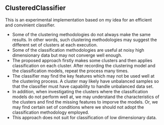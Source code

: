 ClusteredClassifier
---

This is an experimental implementation based on my idea for an efficient and convinient classifier.
- Some of the clustering methodologies do not always make the same results. In other words, such clustering methodologies may suggest the different set of clusters at each execution.
- Some of the classification methodologies are useful at noisy high dimensionary data but may not converge well enough.
- The proposed approach firstly makes some clusters and then applies classification on each cluster. After recording the clustering model and the classification models, repeat the process many times.
- The classifier may find the key features which may not be used well at the clustering process. A cluster may likely have unbalanced samples so that the classifier must have capability to handle unbalanced data set. 
- In addition, when investigating the clusters where the classification models do not perform well at, we may understand the characteristics of the clusters and find the missing features to imporve the models. Or, we may find certain set of conditions where we should not adopt the classification methodology employed.
- This approach does not suit for classification of low dimensionary data.

